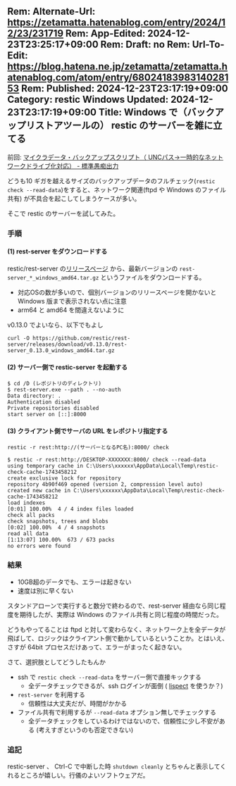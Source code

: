 Rem: Alternate-Url: https://zetamatta.hatenablog.com/entry/2024/12/23/231719
Rem: App-Edited: 2024-12-23T23:25:17+09:00
Rem: Draft: no
Rem: Url-To-Edit: https://blog.hatena.ne.jp/zetamatta/zetamatta.hatenablog.com/atom/entry/6802418398314028153
Rem: Published: 2024-12-23T23:17:19+09:00
Category: restic Windows
Updated: 2024-12-23T23:17:19+09:00
Title: Windows で（バックアップリストアツールの） restic のサーバーを雑に立てる
---
前回: [マイクラデータ・バックアップスクリプト（ UNCパス→一時的なネットワークドライブ化対応） - 標準愚痴出力](https://zetamatta.hatenablog.com/entry/2024/12/23/142259)

どうも10 ギガを越えるサイズのバックアップデータのフルチェック(`restic check --read-data`)をすると、ネットワーク関連(ftpd や Windows のファイル共有) が不具合を起こしてしまうケースが多い。

そこで restic のサーバーを試してみた。

### 手順

#### (1) rest-server をダウンロードする

restic/rest-server の[リリースページ](https://github.com/restic/rest-server/releases) から、最新バージョンの `rest-server_*_windows_amd64.tar.gz` というファイルをダウンロードする。

* 対応OSの数が多いので、個別バージョンのリリースページを開かないと Windows 版まで表示されない点に注意
* arm64 と amd64 を間違えないように

v0.13.0 でよいなら、以下でもよし

```
curl -O https://github.com/restic/rest-server/releases/download/v0.13.0/rest-server_0.13.0_windows_amd64.tar.gz
```

#### (2) サーバー側で restic-server を起動する

```
$ cd /D (レポジトリのディレクトリ)
$ rest-server.exe --path . --no-auth
Data directory: .
Authentication disabled
Private repositories disabled
start server on [::]:8000
```

#### (3) クライアント側でサーバの URL をレポジトリ指定する

```
restic -r rest:http://(サーバーとなるPC名):8000/ check
```

```
$ restic -r rest:http://DESKTOP-XXXXXXX:8000/ check --read-data
using temporary cache in C:\Users\xxxxxx\AppData\Local\Temp\restic-check-cache-1743458212
create exclusive lock for repository
repository 4b90f469 opened (version 2, compression level auto)
created new cache in C:\Users\xxxxxx\AppData\Local\Temp\restic-check-cache-1743458212
load indexes
[0:01] 100.00%  4 / 4 index files loaded
check all packs
check snapshots, trees and blobs
[0:02] 100.00%  4 / 4 snapshots
read all data
[1:13:07] 100.00%  673 / 673 packs
no errors were found
```

### 結果

- 10GB超のデータでも、エラーは起きない
- 速度は別に早くない

スタンドアローンで実行すると数分で終わるので、rest-server 経由なら同じ程度を期待したが、実際は Windows のファイル共有と同じ程度の時間だった。

どうもやってることは ftpd と対して変わらなく、ネットワーク上を全データが飛ばして、ロジックはクライアント側で動かしているということか。とはいえ、さすが 64bit プロセスだけあって、エラーがまったく起きない。

さて、選択肢としてどうしたもんか

+ ssh で `restic check --read-data` をサーバー側で直接キックする
    + 全データチェックできるが、ssh ログインが面倒 ( [lispect](https://github.com/hymkor/lispect) を使うか？)
+ `rest-server` を利用する
    + 信頼性は大丈夫だが、時間がかかる
+ ファイル共有で利用するが `--read-data` オプション無しでチェックする
    + 全データチェックをしているわけではないので、信頼性に少し不安がある
      (考えすぎというのも否定できない)

### 追記

restic-server 、 Ctrl-C で中断した時 `shutdown cleanly` とちゃんと表示してくれるところが嬉しい。行儀のよいソフトウェアだ。
